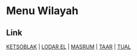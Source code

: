 # Menu Wilayah

## Link

[KETSOBLAK](https://github.com/gigit-pemilu/pemilu-2024-81-maluku/tree/main/pilpres/hitung-suara/sub/81-maluku/sub/72-kota-tual/sub/02-pulau-dullah-selatan/sub/1003-ketsoblak)
 | 
[LODAR EL](https://github.com/gigit-pemilu/pemilu-2024-81-maluku/tree/main/pilpres/hitung-suara/sub/81-maluku/sub/72-kota-tual/sub/02-pulau-dullah-selatan/sub/1005-lodar-el)
 | 
[MASRUM](https://github.com/gigit-pemilu/pemilu-2024-81-maluku/tree/main/pilpres/hitung-suara/sub/81-maluku/sub/72-kota-tual/sub/02-pulau-dullah-selatan/sub/1004-masrum)
 | 
[TAAR](https://github.com/gigit-pemilu/pemilu-2024-81-maluku/tree/main/pilpres/hitung-suara/sub/81-maluku/sub/72-kota-tual/sub/02-pulau-dullah-selatan/sub/2002-taar)
 | 
[TUAL](https://github.com/gigit-pemilu/pemilu-2024-81-maluku/tree/main/pilpres/hitung-suara/sub/81-maluku/sub/72-kota-tual/sub/02-pulau-dullah-selatan/sub/2001-tual)

